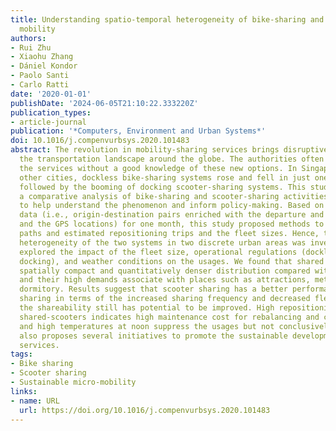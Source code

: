 ```yaml
---
title: Understanding spatio-temporal heterogeneity of bike-sharing and scooter-sharing
  mobility
authors:
- Rui Zhu
- Xiaohu Zhang
- Dániel Kondor
- Paolo Santi
- Carlo Ratti
date: '2020-01-01'
publishDate: '2024-06-05T21:10:22.333220Z'
publication_types:
- article-journal
publication: '*Computers, Environment and Urban Systems*'
doi: 10.1016/j.compenvurbsys.2020.101483
abstract: The revolution in mobility-sharing services brings disruptive changes to
  the transportation landscape around the globe. The authorities often rush to regulate
  the services without a good knowledge of these new options. In Singapore and some
  other cities, dockless bike-sharing systems rose and fell in just one year and were
  followed by the booming of docking scooter-sharing systems. This study conducts
  a comparative analysis of bike-sharing and scooter-sharing activities in Singapore
  to help understand the phenomenon and inform policy-making. Based on the collected
  data (i.e., origin-destination pairs enriched with the departure and arrival time
  and the GPS locations) for one month, this study proposed methods to construct the
  paths and estimated repositioning trips and the fleet sizes. Hence, the spatio-temporal
  heterogeneity of the two systems in two discrete urban areas was investigated. It
  explored the impact of the fleet size, operational regulations (dockless versus
  docking), and weather conditions on the usages. We found that shared scooters have
  spatially compact and quantitatively denser distribution compared with shared bikes,
  and their high demands associate with places such as attractions, metros, and the
  dormitory. Results suggest that scooter sharing has a better performance than bike
  sharing in terms of the increased sharing frequency and decreased fleet size; however,
  the shareability still has potential to be improved. High repositioning rates of
  shared-scooters indicates high maintenance cost for rebalancing and charging. Rainfall
  and high temperatures at noon suppress the usages but not conclusively. The study
  also proposes several initiatives to promote the sustainable development of scooter-sharing
  services.
tags:
- Bike sharing
- Scooter sharing
- Sustainable micro-mobility
links:
- name: URL
  url: https://doi.org/10.1016/j.compenvurbsys.2020.101483
---
```

